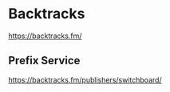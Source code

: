 # Backtracks
https://backtracks.fm/

## Prefix Service
https://backtracks.fm/publishers/switchboard/
